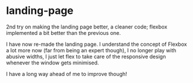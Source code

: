 # landing-page
2nd try on making the landing page better, a cleaner code; flexbox implemented a bit better than the previous one.

I have now re-made the landing page. I understand the concept of Flexbox a lot more now (far from being an expert though), I no longer
play with abusive widths, I just let flex to take care of the responsive design whenever the window gets minimised.

I have a long way ahead of me to improve though!
